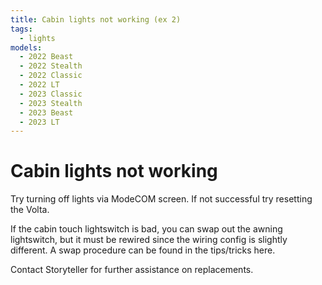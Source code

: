 ```yaml
---
title: Cabin lights not working (ex 2)
tags:
  - lights
models:
  - 2022 Beast
  - 2022 Stealth
  - 2022 Classic
  - 2022 LT
  - 2023 Classic
  - 2023 Stealth
  - 2023 Beast
  - 2023 LT
---
```


# Cabin lights not working

Try turning off lights via ModeCOM screen. If not successful try resetting the Volta.

If the cabin touch lightswitch is bad, you can swap out the awning lightswitch, but it must be rewired since the wiring config is slightly different. A swap procedure can be found in the tips/tricks here.

Contact Storyteller for further assistance on replacements.
